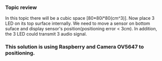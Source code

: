 ### Topic review
In this topic there will be a cubic space [80\*80i\*80(cm^3)]. Now place 3 LED on its top surface internally. We need to move a sensor on bottom suface and display sensor's position(positioning error < 3cm). In addition, the 3 LED could transmit 3 audio signal.

### This solution is using Raspberry and Camera OV5647 to positioning.
